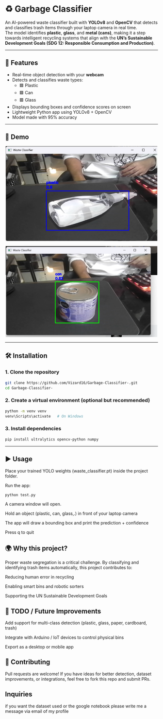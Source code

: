# ♻️ Garbage Classifier  

An AI-powered waste classifier built with **YOLOv8** and **OpenCV** that detects and classifies trash items through your laptop camera in real time.  
The model identifies **plastic**, **glass**, and **metal (cans)**, making it a step towards intelligent recycling systems that align with the **UN’s Sustainable Development Goals (SDG 12: Responsible Consumption and Production)**.  

---

## 🚀 Features
- Real-time object detection with your **webcam**  
- Detects and classifies waste types:
  - 🟦 Plastic  
  - 🟩 Can  
  - 🟥 Glass  
- Displays bounding boxes and confidence scores on screen  
- Lightweight Python app using YOLOv8 + OpenCV
- Model made with 95% accuracy


---

## 📸 Demo

<p align="center">
  <img src="plastic.png" width="500">
</p>

<p align="center">
  <img src="can.png" width="500">
</p>


---

## 🛠️ Installation  

### 1. Clone the repository  

```bash
git clone https://github.com/Vizard16/Garbage-Classifier-.git
cd Garbage-Classifier-
```
### 2. Create a virtual environment (optional but recommended)
```bash
python -m venv venv
venv\Scripts\activate   # On Windows
```
### 3. Install dependencies
```bash
pip install ultralytics opencv-python numpy
```
---
## ▶️ Usage

Place your trained YOLO weights (waste_classifier.pt) inside the project folder.

Run the app:
```bash
python test.py
```

A camera window will open.

Hold an object (plastic, can, glass,.) in front of your laptop camera

The app will draw a bounding box and print the prediction + confidence

Press q to quit

## 🌍 Why this project?

Proper waste segregation is a critical challenge. By classifying and identifying trash items automatically, this project contributes to:

Reducing human error in recycling

Enabling smart bins and robotic sorters

Supporting the UN Sustainable Development Goals

## 📌 TODO / Future Improvements

Add support for multi-class detection (plastic, glass, paper, cardboard, trash)

Integrate with Arduino / IoT devices to control physical bins

Export as a desktop or mobile app

## 🤝 Contributing

Pull requests are welcome! If you have ideas for better detection, dataset improvements, or integrations, feel free to fork this repo and submit PRs.

## Inquiries 

if you want the dataset used or the google notebook please write me a message via email of my profile
